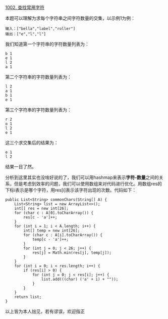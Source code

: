 [1002. 查找常用字符](https://leetcode-cn.com/problems/find-common-characters/)

本题可以理解为求每个字符串之间字符数量的交集，以示例1为例：
```
输入：["bella","label","roller"]
输出：["e","l","l"]
```
我们知道第一个字符串的字符数量列表为：
```text
b 1
e 1
l 2
a 1
```
第二个字符串的字符数量列表为：
```text
l 2
a 1
b 1
e 1
```
第三个字符串的字符数量列表为：
```text
r 2
o 1
l 2
e 1
```
这三个求交集后的结果为：
```text
e 1
l 2
```
结果一目了然。

分析到这里其实也没啥好说的了，我们可以用hashmap来表示**字符-数量**之间的关系，但是考虑到效率的问题，我们可以使用数组来对代码进行优化。用数组res的下标i表示是哪个字符，用res[i]表示该字符出现的次数。代码如下：
```text
public List<String> commonChars(String[] A) {
    List<String> list = new ArrayList<>();
    int[] res = new int[26];
    for (char c : A[0].toCharArray()) {
        res[c - 'a']++;
    }
    for (int i = 1; i < A.length; i++) {
        int[] temp = new int[26];
        for (char c : A[i].toCharArray()) {
            temp[c - 'a']++;
        }
        for (int j = 0; j < 26; j++) {
            res[j] = Math.min(res[j], temp[j]);
        }
    }
    for (int i = 0; i < res.length; i++) {
        if (res[i] > 0) {
            for (int j = 0; j < res[i]; j++) {
                list.add(((char) ('a' + i) + ""));
            }
        }
    }
    return list;
}
```

以上皆为本人拙见，若有谬误，欢迎指正